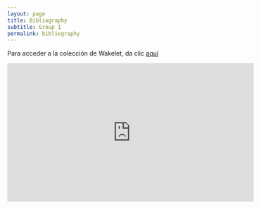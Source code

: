 ```yaml
---
layout: page
title: Bibliography
subtitle: Group 1
permalink: bibliography
---
```


Para acceder a la colección de Wakelet, da clic [aquí](https://wakelet.com/wake/Yxk0TreB1s0gFxpdKWhbQ)

<html>
 <body>
   <iframe width="560" height="315" src="https://www.youtube.com/embed/69VF7mT4nRU" title="YouTube video player" frameborder="0" allow="accelerometer; autoplay; clipboard-write; encrypted-media; gyroscope; picture-in-picture" allowfullscreen></iframe>
 </body>
</html>
